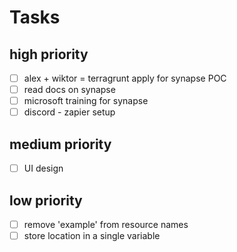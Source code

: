 # Tasks

## high priority

- [ ] alex + wiktor = terragrunt apply for synapse POC
- [ ] read docs on synapse
- [ ] microsoft training for synapse
- [ ] discord - zapier setup

## medium priority

- [ ] UI design

## low priority

- [ ] remove 'example' from resource names
- [ ] store location in a single variable
